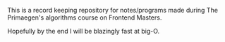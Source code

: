 This is a record keeping repository for notes/programs made during The
Primaegen's algorithms course on Frontend Masters.

Hopefully by the end I will be blazingly fast at big-O.
